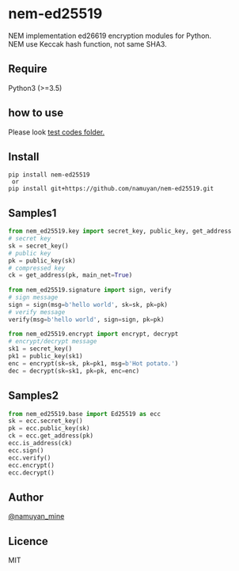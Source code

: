 nem-ed25519
===========
NEM implementation ed26619 encryption modules for Python.  
NEM use Keccak hash function, not same SHA3.

Require
-------
Python3 (>=3.5)

how to use
-----
Please look [test codes folder.](test)

Install
------
```commandline
pip install nem-ed25519
 or
pip install git+https://github.com/namuyan/nem-ed25519.git
```

Samples1
------
```python
from nem_ed25519.key import secret_key, public_key, get_address
# secret key
sk = secret_key()
# public key
pk = public_key(sk)
# compressed key
ck = get_address(pk, main_net=True)
 
from nem_ed25519.signature import sign, verify
# sign message
sign = sign(msg=b'hello world', sk=sk, pk=pk)
# verify message
verify(msg=b'hello world', sign=sign, pk=pk)
 
from nem_ed25519.encrypt import encrypt, decrypt
# encrypt/decrypt message
sk1 = secret_key()
pk1 = public_key(sk1)
enc = encrypt(sk=sk, pk=pk1, msg=b'Hot potato.')
dec = decrypt(sk=sk1, pk=pk, enc=enc)
```

Samples2
--------
```python
from nem_ed25519.base import Ed25519 as ecc
sk = ecc.secret_key()
pk = ecc.public_key(sk)
ck = ecc.get_address(pk)
ecc.is_address(ck)
ecc.sign()
ecc.verify()
ecc.encrypt()
ecc.decrypt()
```

Author
------
[@namuyan_mine](http://twitter.com/namuyan_mine/)

Licence
-------
MIT
